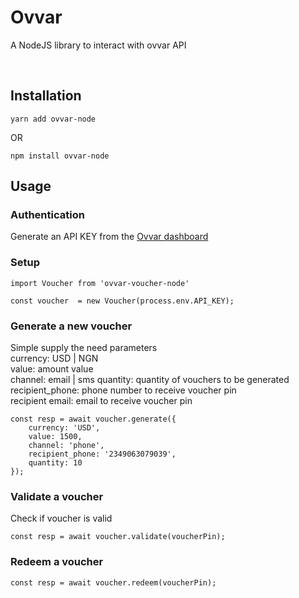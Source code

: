 # Ovvar

A NodeJS library to interact with ovvar API

&nbsp;
## Installation

`yarn add ovvar-node`

OR

`npm install ovvar-node`    


## Usage

### Authentication
Generate an API KEY from the [Ovvar dashboard](https://app.ovvar.com)


### Setup

```
import Voucher from 'ovvar-voucher-node'

const voucher  = new Voucher(process.env.API_KEY);
```

### Generate a new voucher
Simple supply the need parameters  
currency: USD | NGN  
value: amount value  
channel: email | sms
quantity: quantity of vouchers to be generated
recipient_phone: phone number to receive voucher pin  
recipient email: email to receive voucher pin 

```
const resp = await voucher.generate({
    currency: 'USD',
    value: 1500,
    channel: 'phone',
    recipient_phone: '2349063079039',
    quantity: 10
});
```

### Validate a voucher
Check if voucher is valid
```
const resp = await voucher.validate(voucherPin);
```


### Redeem a voucher
```
const resp = await voucher.redeem(voucherPin);

```